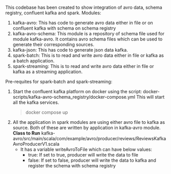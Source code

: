 This codebase has been created to show integration of avro data, schema registry, confluent kafka and spark.
Modules: 
1. kafka-avro: This has code to generate avro data either in file or on confluent kafka with schema on schema registry
2. kafka-avro-schema: This module is a repository of schema file used for module kafka-avro. 
   It contains avro schema files which can be used to generate their corresponding sources.
3. kafka-json: This has code to generate json data kafka.
4. spark-batch: This is to read and write avro data either in file or kafka as a batch application.
5. spark-streaming: This is to read and write avro data either in file or kafka as a streaming application.

Pre-requites for spark-batch and spark-streaming:
1. Start the confluent kafka platform on docker using the script: docker-scripts/kafka-avro-schema_registry/docker-compose.yml
   This will start all the kafka services.
   > docker compose up
2. All the application in spark modules are using either avro file to kafka as source. Both of these are written by application in kafka-avro module.
   </br>**Class to Run** kafka-avro/src/main/scala/com/example/avro/producer/reviews/ReviewsKafkaAvroProducerV1.scala
    - It has a variable writeAvroToFile which can have below values:
      - true: If set to true, producer will write the data to file
      - false: If set to false, producer will write the data to kafka and register the schema with schema registry